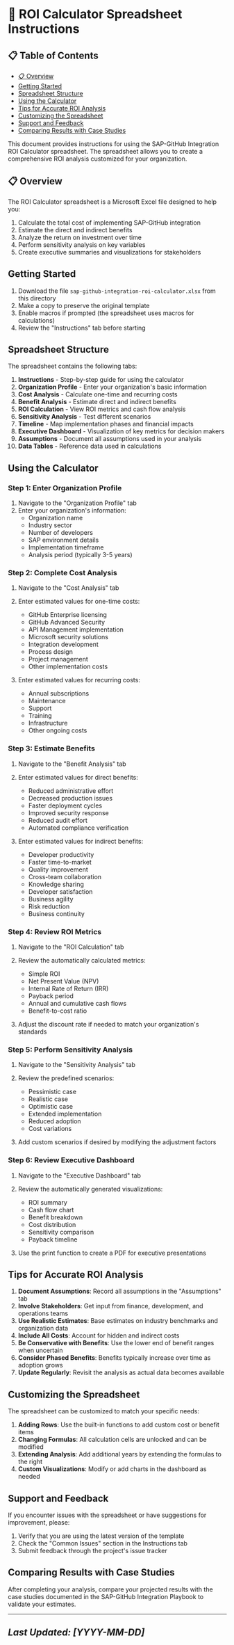 # 📄 ROI Calculator Spreadsheet Instructions

## 📋 Table of Contents

- [📋 Overview](#overview)
- [Getting Started](#getting-started)
- [Spreadsheet Structure](#spreadsheet-structure)
- [Using the Calculator](#using-the-calculator)
- [Tips for Accurate ROI Analysis](#tips-for-accurate-roi-analysis)
- [Customizing the Spreadsheet](#customizing-the-spreadsheet)
- [Support and Feedback](#support-and-feedback)
- [Comparing Results with Case Studies](#comparing-results-with-case-studies)


This document provides instructions for using the SAP-GitHub Integration ROI Calculator spreadsheet. The spreadsheet allows you to create a comprehensive ROI analysis customized for your organization.

## 📋 Overview

The ROI Calculator spreadsheet is a Microsoft Excel file designed to help you:

1. Calculate the total cost of implementing SAP-GitHub integration
2. Estimate the direct and indirect benefits
3. Analyze the return on investment over time
4. Perform sensitivity analysis on key variables
5. Create executive summaries and visualizations for stakeholders

## Getting Started

1. Download the file `sap-github-integration-roi-calculator.xlsx` from this directory
2. Make a copy to preserve the original template
3. Enable macros if prompted (the spreadsheet uses macros for calculations)
4. Review the "Instructions" tab before starting

## Spreadsheet Structure

The spreadsheet contains the following tabs:

1. **Instructions** - Step-by-step guide for using the calculator
2. **Organization Profile** - Enter your organization's basic information
3. **Cost Analysis** - Calculate one-time and recurring costs
4. **Benefit Analysis** - Estimate direct and indirect benefits
5. **ROI Calculation** - View ROI metrics and cash flow analysis
6. **Sensitivity Analysis** - Test different scenarios
7. **Timeline** - Map implementation phases and financial impacts
8. **Executive Dashboard** - Visualization of key metrics for decision makers
9. **Assumptions** - Document all assumptions used in your analysis
10. **Data Tables** - Reference data used in calculations

## Using the Calculator

### Step 1: Enter Organization Profile

1. Navigate to the "Organization Profile" tab
2. Enter your organization's information:
   - Organization name
   - Industry sector
   - Number of developers
   - SAP environment details
   - Implementation timeframe
   - Analysis period (typically 3-5 years)

### Step 2: Complete Cost Analysis

1. Navigate to the "Cost Analysis" tab
2. Enter estimated values for one-time costs:
   - GitHub Enterprise licensing
   - GitHub Advanced Security
   - API Management implementation
   - Microsoft security solutions
   - Integration development
   - Process design
   - Project management
   - Other implementation costs

3. Enter estimated values for recurring costs:
   - Annual subscriptions
   - Maintenance
   - Support
   - Training
   - Infrastructure
   - Other ongoing costs

### Step 3: Estimate Benefits

1. Navigate to the "Benefit Analysis" tab
2. Enter estimated values for direct benefits:
   - Reduced administrative effort
   - Decreased production issues
   - Faster deployment cycles
   - Improved security response
   - Reduced audit effort
   - Automated compliance verification

3. Enter estimated values for indirect benefits:
   - Developer productivity
   - Faster time-to-market
   - Quality improvement
   - Cross-team collaboration
   - Knowledge sharing
   - Developer satisfaction
   - Business agility
   - Risk reduction
   - Business continuity

### Step 4: Review ROI Metrics

1. Navigate to the "ROI Calculation" tab
2. Review the automatically calculated metrics:
   - Simple ROI
   - Net Present Value (NPV)
   - Internal Rate of Return (IRR)
   - Payback period
   - Annual and cumulative cash flows
   - Benefit-to-cost ratio

3. Adjust the discount rate if needed to match your organization's standards

### Step 5: Perform Sensitivity Analysis

1. Navigate to the "Sensitivity Analysis" tab
2. Review the predefined scenarios:
   - Pessimistic case
   - Realistic case
   - Optimistic case
   - Extended implementation
   - Reduced adoption
   - Cost variations

3. Add custom scenarios if desired by modifying the adjustment factors

### Step 6: Review Executive Dashboard

1. Navigate to the "Executive Dashboard" tab
2. Review the automatically generated visualizations:
   - ROI summary
   - Cash flow chart
   - Benefit breakdown
   - Cost distribution
   - Sensitivity comparison
   - Payback timeline

3. Use the print function to create a PDF for executive presentations

## Tips for Accurate ROI Analysis

1. **Document Assumptions**: Record all assumptions in the "Assumptions" tab
2. **Involve Stakeholders**: Get input from finance, development, and operations teams
3. **Use Realistic Estimates**: Base estimates on industry benchmarks and organization data
4. **Include All Costs**: Account for hidden and indirect costs
5. **Be Conservative with Benefits**: Use the lower end of benefit ranges when uncertain
6. **Consider Phased Benefits**: Benefits typically increase over time as adoption grows
7. **Update Regularly**: Revisit the analysis as actual data becomes available

## Customizing the Spreadsheet

The spreadsheet can be customized to match your specific needs:

1. **Adding Rows**: Use the built-in functions to add custom cost or benefit items
2. **Changing Formulas**: All calculation cells are unlocked and can be modified
3. **Extending Analysis**: Add additional years by extending the formulas to the right
4. **Custom Visualizations**: Modify or add charts in the dashboard as needed

## Support and Feedback

If you encounter issues with the spreadsheet or have suggestions for improvement, please:

1. Verify that you are using the latest version of the template
2. Check the "Common Issues" section in the Instructions tab
3. Submit feedback through the project's issue tracker

## Comparing Results with Case Studies

After completing your analysis, compare your projected results with the case studies documented in the SAP-GitHub Integration Playbook to validate your estimates.

---

*Last Updated: [YYYY-MM-DD]*
---


